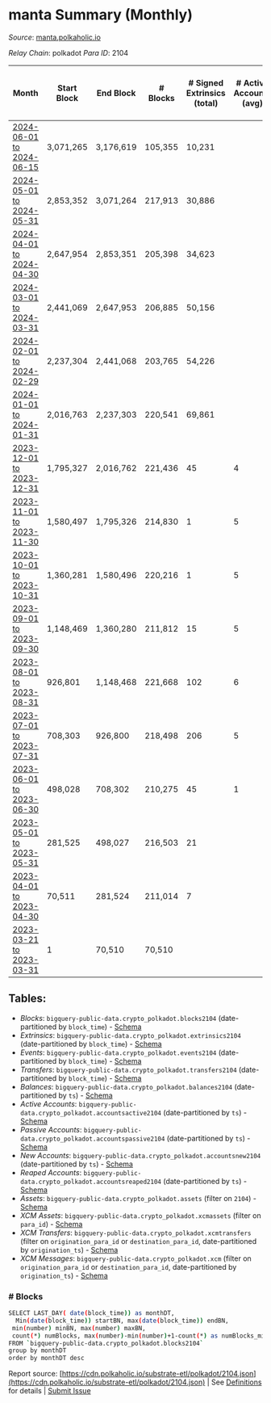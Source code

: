 # manta Summary (Monthly)

_Source_: [manta.polkaholic.io](https://manta.polkaholic.io)

*Relay Chain*: polkadot
*Para ID*: 2104



| Month | Start Block | End Block | # Blocks | # Signed Extrinsics (total) | # Active Accounts (avg) | # Addresses with Balances (max) | Issues |
| ----- | ----------- | --------- | -------- | --------------------------- | ----------------------- | ------------------------------- | ------ |
| [2024-06-01 to 2024-06-15](/polkadot/2104-manta/2024-06-30.md) | 3,071,265 | 3,176,619 | 105,355 | 10,231 |  | 24,042 | -   |   
| [2024-05-01 to 2024-05-31](/polkadot/2104-manta/2024-05-31.md) | 2,853,352 | 3,071,264 | 217,913 | 30,886 |  | 23,906 | -   |   
| [2024-04-01 to 2024-04-30](/polkadot/2104-manta/2024-04-30.md) | 2,647,954 | 2,853,351 | 205,398 | 34,623 |  | 23,332 | -   |   
| [2024-03-01 to 2024-03-31](/polkadot/2104-manta/2024-03-31.md) | 2,441,069 | 2,647,953 | 206,885 | 50,156 |  | 22,269 | -   |   
| [2024-02-01 to 2024-02-29](/polkadot/2104-manta/2024-02-29.md) | 2,237,304 | 2,441,068 | 203,765 | 54,226 |  | 20,298 | -   |   
| [2024-01-01 to 2024-01-31](/polkadot/2104-manta/2024-01-31.md) | 2,016,763 | 2,237,303 | 220,541 | 69,861 |  | 17,227 | -   |   
| [2023-12-01 to 2023-12-31](/polkadot/2104-manta/2023-12-31.md) | 1,795,327 | 2,016,762 | 221,436 | 45 | 4 | 33 | -   |   
| [2023-11-01 to 2023-11-30](/polkadot/2104-manta/2023-11-30.md) | 1,580,497 | 1,795,326 | 214,830 | 1 | 5 | 28 | -   |   
| [2023-10-01 to 2023-10-31](/polkadot/2104-manta/2023-10-31.md) | 1,360,281 | 1,580,496 | 220,216 | 1 | 5 | 27 | -   |   
| [2023-09-01 to 2023-09-30](/polkadot/2104-manta/2023-09-30.md) | 1,148,469 | 1,360,280 | 211,812 | 15 | 5 | 28 | -   |   
| [2023-08-01 to 2023-08-31](/polkadot/2104-manta/2023-08-31.md) | 926,801 | 1,148,468 | 221,668 | 102 | 6 | 26 | -   |   
| [2023-07-01 to 2023-07-31](/polkadot/2104-manta/2023-07-31.md) | 708,303 | 926,800 | 218,498 | 206 | 5 | 23 | -   |   
| [2023-06-01 to 2023-06-30](/polkadot/2104-manta/2023-06-30.md) | 498,028 | 708,302 | 210,275 | 45 | 1 | 12 | -   |   
| [2023-05-01 to 2023-05-31](/polkadot/2104-manta/2023-05-31.md) | 281,525 | 498,027 | 216,503 | 21 |  | 9 | -   |   
| [2023-04-01 to 2023-04-30](/polkadot/2104-manta/2023-04-30.md) | 70,511 | 281,524 | 211,014 | 7 |  | 9 | -   |   
| [2023-03-21 to 2023-03-31](/polkadot/2104-manta/2023-03-31.md) | 1 | 70,510 | 70,510 |  |  | 9 | -   |   

## Tables:

* _Blocks_: `bigquery-public-data.crypto_polkadot.blocks2104` (date-partitioned by `block_time`) - [Schema](/schema/balances.json)
* _Extrinsics_: `bigquery-public-data.crypto_polkadot.extrinsics2104` (date-partitioned by `block_time`) - [Schema](/schema/extrinsics.json)
* _Events_: `bigquery-public-data.crypto_polkadot.events2104` (date-partitioned by `block_time`) - [Schema](/schema/events.json)
* _Transfers_: `bigquery-public-data.crypto_polkadot.transfers2104` (date-partitioned by `block_time`) - [Schema](/schema/transfers.json)
* _Balances_: `bigquery-public-data.crypto_polkadot.balances2104` (date-partitioned by `ts`) - [Schema](/schema/balances.json)
* _Active Accounts_: `bigquery-public-data.crypto_polkadot.accountsactive2104` (date-partitioned by `ts`) - [Schema](/schema/accountsactive.json)
* _Passive Accounts_: `bigquery-public-data.crypto_polkadot.accountspassive2104` (date-partitioned by `ts`) - [Schema](/schema/accountspassive.json)
* _New Accounts_: `bigquery-public-data.crypto_polkadot.accountsnew2104` (date-partitioned by `ts`) - [Schema](/schema/accountsnew.json)
* _Reaped Accounts_: `bigquery-public-data.crypto_polkadot.accountsreaped2104` (date-partitioned by `ts`) - [Schema](/schema/accountsreaped.json)
* _Assets_: `bigquery-public-data.crypto_polkadot.assets` (filter on `2104`) - [Schema](/schema/assets.json)
* _XCM Assets_: `bigquery-public-data.crypto_polkadot.xcmassets` (filter on `para_id`) - [Schema](/schema/xcmassets.json)
* _XCM Transfers_: `bigquery-public-data.crypto_polkadot.xcmtransfers` (filter on `origination_para_id` or `destination_para_id`, date-partitioned by `origination_ts`) - [Schema](/schema/xcmtransfers.json)
* _XCM Messages_: `bigquery-public-data.crypto_polkadot.xcm` (filter on `origination_para_id` or `destination_para_id`, date-partitioned by `origination_ts`) - [Schema](/schema/xcm.json)

### # Blocks
```bash
SELECT LAST_DAY( date(block_time)) as monthDT,
  Min(date(block_time)) startBN, max(date(block_time)) endBN, 
 min(number) minBN, max(number) maxBN, 
 count(*) numBlocks, max(number)-min(number)+1-count(*) as numBlocks_missing 
FROM `bigquery-public-data.crypto_polkadot.blocks2104` 
group by monthDT 
order by monthDT desc
```


Report source: [https://cdn.polkaholic.io/substrate-etl/polkadot/2104.json](https://cdn.polkaholic.io/substrate-etl/polkadot/2104.json) | See [Definitions](/DEFINITIONS.md) for details | [Submit Issue](https://github.com/colorfulnotion/substrate-etl/issues)
